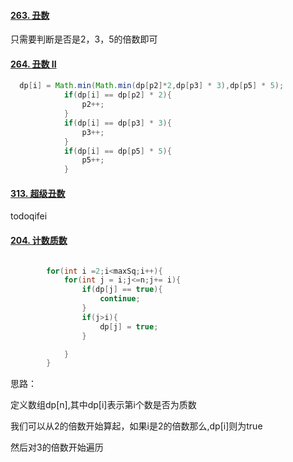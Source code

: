 #### [263. 丑数](https://leetcode-cn.com/problems/ugly-number/)

只需要判断是否是2，3，5的倍数即可



#### [264. 丑数 II](https://leetcode-cn.com/problems/ugly-number-ii/)

```java
  dp[i] = Math.min(Math.min(dp[p2]*2,dp[p3] * 3),dp[p5] * 5);
            if(dp[i] == dp[p2] * 2){
                p2++;
            }
            if(dp[i] == dp[p3] * 3){
                p3++;
            }
            if(dp[i] == dp[p5] * 5){
                p5++;
            }
```



#### [313. 超级丑数](https://leetcode-cn.com/problems/super-ugly-number/)

todoqifei







#### [204. 计数质数](https://leetcode-cn.com/problems/count-primes/)

```java

        for(int i =2;i<maxSq;i++){
            for(int j = i;j<=n;j+= i){
                if(dp[j] == true){
                    continue;
                }
                if(j>i){
                    dp[j] = true;
                }

            }
        }
```

思路：

定义数组dp[n],其中dp[i]表示第i个数是否为质数

我们可以从2的倍数开始算起，如果i是2的倍数那么,dp[i]则为true

然后对3的倍数开始遍历

